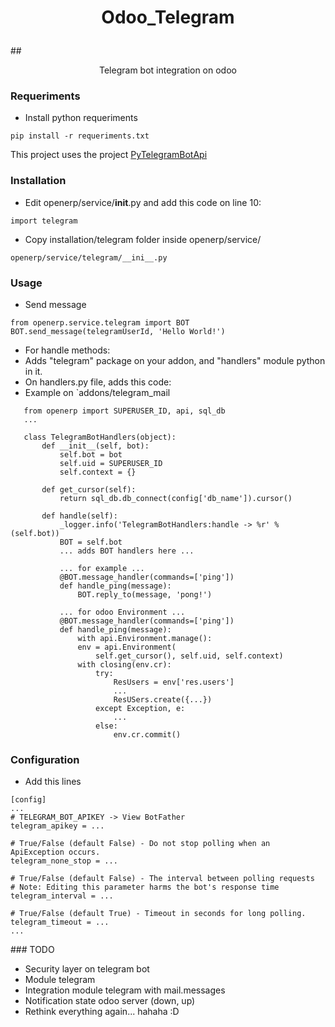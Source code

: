 # <p align="center">Odoo_Telegram
##<p align="center">Telegram bot integration on odoo

### Requeriments

* Install python requeriments

`pip install -r requeriments.txt`

This project uses the project [PyTelegramBotApi](https://github.com/eternnoir/pyTelegramBotAPI)

### Installation

* Edit openerp/service/__init__.py and add this code on line 10:

`import telegram`

* Copy installation/telegram folder inside openerp/service/

`openerp/service/telegram/__ini__.py`

### Usage

* Send message
```
from openerp.service.telegram import BOT
BOT.send_message(telegramUserId, 'Hello World!')
```

* For handle methods:
 * Adds "telegram" package on your addon, and "handlers" module python in it.
 * On handlers.py file, adds this code:
 * Example on `addons/telegram_mail
 ```
    from openerp import SUPERUSER_ID, api, sql_db
    ...

    class TelegramBotHandlers(object):
        def __init__(self, bot):
            self.bot = bot
            self.uid = SUPERUSER_ID
            self.context = {}

        def get_cursor(self):
            return sql_db.db_connect(config['db_name']).cursor()

        def handle(self):
            _logger.info('TelegramBotHandlers:handle -> %r' % (self.bot))
            BOT = self.bot
            ... adds BOT handlers here ...

            ... for example ...
            @BOT.message_handler(commands=['ping'])
            def handle_ping(message):
                BOT.reply_to(message, 'pong!')

            ... for odoo Environment ...
            @BOT.message_handler(commands=['ping'])
            def handle_ping(message):
                with api.Environment.manage():
                env = api.Environment(
                    self.get_cursor(), self.uid, self.context)
                with closing(env.cr):
                    try:
                        ResUsers = env['res.users']
                        ...
                        ResUSers.create({...})
                    except Exception, e:
                        ...
                    else:
                        env.cr.commit()
 ```

### Configuration

*  Add this lines

```
[config]
...
# TELEGRAM_BOT_APIKEY -> View BotFather
telegram_apikey = ...

# True/False (default False) - Do not stop polling when an ApiException occurs.
telegram_none_stop = ...

# True/False (default False) - The interval between polling requests
# Note: Editing this parameter harms the bot's response time
telegram_interval = ...

# True/False (default True) - Timeout in seconds for long polling.
telegram_timeout = ...
...
```


### TODO

* Security layer on telegram bot
* Module telegram
* Integration module telegram with mail.messages
* Notification state odoo server (down, up)
* Rethink everything again... hahaha :D
